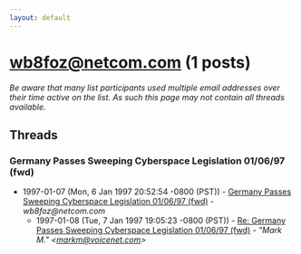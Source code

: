 ```yaml
---
layout: default
---
```


# wb8foz@netcom.com (1 posts)

_Be aware that many list participants used multiple email addresses over their time active on the list. As such this page may not contain all threads available._

## Threads

### Germany Passes Sweeping Cyberspace Legislation 01/06/97 (fwd)
+ 1997-01-07 (Mon, 6 Jan 1997 20:52:54 -0800 (PST)) - [Germany Passes Sweeping Cyberspace Legislation 01/06/97 (fwd)](/archive/1997/01/0ce63d728cc5b005ae42a417b830b076a1effb0ab1cbc68542e6b611670b6047) - _wb8foz@netcom.com_
  + 1997-01-08 (Tue, 7 Jan 1997 19:05:23 -0800 (PST)) - [Re: Germany Passes Sweeping Cyberspace Legislation 01/06/97 (fwd)](/archive/1997/01/45ffc4dcceb6ba5817d78850060e3123010b89c256b9bc78ad57942a3906cf72) - _"Mark M." \<markm@voicenet.com\>_

